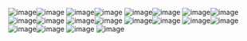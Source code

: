 ![image](https://user-images.githubusercontent.com/60807606/229161740-56be66a0-27a8-48a3-ad41-bbd7c7643ee6.png)![image](https://user-images.githubusercontent.com/60807606/229161770-adada980-aaca-43ef-94ce-1d40ccc2bc63.png)
![image](https://user-images.githubusercontent.com/60807606/229161798-229b2711-a0b1-41be-82bc-6964d6142665.png)![image](https://user-images.githubusercontent.com/60807606/229161814-4058ee70-ba4b-4969-b3d2-b24ec0642bd3.png)
![image](https://user-images.githubusercontent.com/60807606/229161912-45fd3102-c8e1-4f68-9c51-1288a888be9f.png)![image](https://user-images.githubusercontent.com/60807606/229161925-90378a93-606f-4765-a0d1-5fb83dc609a5.png)
![image](https://user-images.githubusercontent.com/60807606/229161975-e7d3cd8a-72b3-4f15-bcbd-bbd97f716c82.png)![image](https://user-images.githubusercontent.com/60807606/229161994-40c295ee-9254-412a-8d03-feda49b1733a.png)
![image](https://user-images.githubusercontent.com/60807606/229162037-745dfbdc-a6d6-4c30-9762-4de3afce668f.png)![image](https://user-images.githubusercontent.com/60807606/229162060-9aa20b4e-9f43-40f4-a8f9-8544df770f95.png)
![image](https://user-images.githubusercontent.com/60807606/229162111-5517f4a6-94c4-4914-bf00-3954532f2369.png)![image](https://user-images.githubusercontent.com/60807606/229162128-2bc1cb69-b21e-4aea-bb40-b226c70a4bbf.png)
![image](https://user-images.githubusercontent.com/60807606/229162172-0653db6b-90b6-46e7-b49f-a312ec7dbe28.png)![image](https://user-images.githubusercontent.com/60807606/229162187-13caa4a5-0377-4ade-b832-0debe5e3d51a.png)
![image](https://user-images.githubusercontent.com/60807606/229162304-2e0dc7c2-1a92-448a-817e-db89d8070a24.png)![image](https://user-images.githubusercontent.com/60807606/229162319-6472290d-c6fd-405e-953e-5b404057ae70.png)
![image](https://user-images.githubusercontent.com/60807606/229162341-0eb373b5-9f7a-41e4-bc5e-9f1c292b3fff.png)![image](https://user-images.githubusercontent.com/60807606/229162398-150de57d-4d85-4634-8024-7897da685ac9.png)
![image](https://user-images.githubusercontent.com/60807606/229162553-cb6947be-3a2d-4057-87d8-0a1abfc1e2cc.png)
![image](https://user-images.githubusercontent.com/60807606/229162655-85e6ca0f-bc9d-4af8-9dc8-3f8e5e6da6a2.png)



